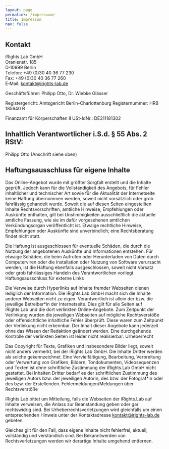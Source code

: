 ```yaml
---
layout: page
permalink: /impressum/
title: Impressum
nav: false
---
```


## Kontakt
iRights.Lab GmbH  
Oranienstr. 185  
D‑10999 Berlin  
Telefon: +49 (0)30 40 36 77 230  
Fax: +49 (0)30 40 36 77 260  
E‑Mail: kontakt@irights-lab.de  

Geschäftsführer: Philipp Otto, Dr. Wiebke Glässer

Registergericht: Amtsgericht Berlin-Charlottenburg
Registernummer: HRB 185640 B

Finanzamt für Körperschaften II
USt-IdNr.: DE311181302

## Inhaltlich Verantwortlicher i.S.d. § 55 Abs. 2 RStV:
Philipp Otto (Anschrift siehe oben)



## Haftungsausschluss für eigene Inhalte
Das Online-Angebot wurde mit größter Sorgfalt erstellt und die Inhalte geprüft. Jedoch kann für die Vollständigkeit des Angebots, für Fehler inhaltlicher und technischer Art sowie für die Aktualität der Internetseite keine Haftung übernommen werden, soweit nicht vorsätzlich oder grob fahrlässig gehandelt wurde. Soweit die auf diesen Seiten eingestellten Inhalte Rechtsvorschriften, amtliche Hinweise, Empfehlungen oder Auskünfte enthalten, gilt bei Unstimmigkeiten ausschließlich die aktuelle amtliche Fassung, wie sie im dafür vorgesehenen amtlichen Verkündungsorgan veröffentlicht ist. Etwaige rechtliche Hinweise, Empfehlungen oder Auskünfte sind unverbindlich; eine Rechtsberatung findet nicht statt.

Die Haftung ist ausgeschlossen für eventuelle Schäden, die durch die Nutzung der angebotenen Auskünfte und Informationen entstehen. Für etwaige Schäden, die beim Aufrufen oder Herunterladen von Daten durch Computerviren oder die Installation oder Nutzung von Software verursacht werden, ist die Haftung ebenfalls ausgeschlossen, soweit nicht Vorsatz oder grob fahrlässiges Handeln des Verantwortlichen vorliegt.
Haftungsausschluss für externe Links

Die Verweise durch Hyperlinks auf Inhalte fremder Webseiten dienen lediglich der Information. Die iRights.Lab GmbH macht sich die Inhalte anderer Webseiten nicht zu eigen. Verantwortlich ist allein der bzw. die jeweilige Betreiber*in der Internetseite. Dies gilt für alle Seiten auf iRights.Lab und die dort verlinkten Online-Angebote. Zum Zeitpunkt der Verlinkung wurden die jeweiligen Webseiten auf mögliche Rechtsverstöße oder offensichtliche inhaltliche Fehler überprüft. Diese waren zum Zeitpunkt der Verlinkung nicht erkennbar. Der Inhalt dieser Angebote kann jederzeit ohne das Wissen der Redaktion geändert werden. Eine durchgehende Kontrolle der verlinkten Seiten ist leider nicht realisierbar.
Urheberrecht

Das Copyright für Texte, Grafiken und insbesondere Bilder liegt, soweit nicht anders vermerkt, bei der iRights.Lab GmbH. Die Inhalte Dritter werden als solche gekennzeichnet. Eine Vervielfältigung, Bearbeitung, Verbreitung oder Verwertung von Grafiken, Bildern, Tondokumenten, Videosequenzen und Texten ist ohne schriftliche Zustimmung der iRights.Lab GmbH nicht gestattet. Bei Inhalten Dritter bedarf es der schriftlichen Zustimmung des jeweiligen Autors bzw. der jeweiligen Autorin, des bzw. der Fotograf*in oder des bzw. der Erstellenden.
Fehlermeldungen/Meldungen über Rechtsverstöße

iRights.Lab bittet um Mitteilung, falls die Webseiten der iRights.Lab auf Inhalte verweisen, die Anlass zur Beanstandung geben oder gar rechtswidrig sind. Bei Urheberrechtsverletzungen wird gleichfalls um einen entsprechenden Hinweis unter der Kontaktadresse kontakt@irights-lab.de gebeten.

Gleiches gilt für den Fall, dass eigene Inhalte nicht fehlerfrei, aktuell, vollständig und verständlich sind. Bei Bekanntwerden von Rechtsverletzungen werden wir derartige Inhalte umgehend entfernen.